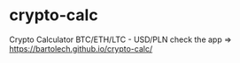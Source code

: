 # crypto-calc
Crypto Calculator  BTC/ETH/LTC - USD/PLN
check the app => https://bartolech.github.io/crypto-calc/
